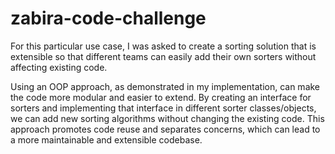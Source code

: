 # zabira-code-challenge


For this particular use case, I was asked to create a sorting solution that is extensible so that different teams can easily add their own sorters without affecting existing code. 

Using an OOP approach, as demonstrated in my implementation, can make the code more modular and easier to extend. By creating an interface for sorters and implementing that interface in different sorter classes/objects, we can add new sorting algorithms without changing the existing code. This approach promotes code reuse and separates concerns, which can lead to a more maintainable and extensible codebase.

